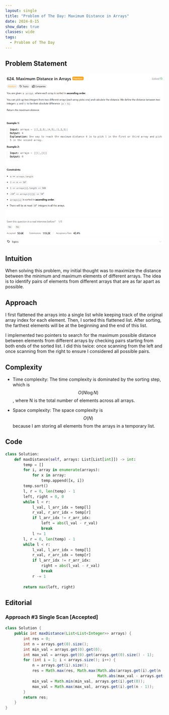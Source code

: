 ```yaml
---
layout: single
title: "Problem of The Day: Maximum Distance in Arrays"
date: 2024-8-15
show_date: true
classes: wide
tags:
  - Problem of The Day
---
```


## Problem Statement

![problem](/assets/images/2024-08-15_19-29-53-problem-624.png)

## Intuition

When solving this problem, my initial thought was to maximize the distance between the minimum and maximum elements of different arrays. The idea is to identify pairs of elements from different arrays that are as far apart as possible.

## Approach

I first flattened the arrays into a single list while keeping track of the original array index for each element. Then, I sorted this flattened list. After sorting, the farthest elements will be at the beginning and the end of this list.

I implemented two pointers to search for the maximum possible distance between elements from different arrays by checking pairs starting from both ends of the sorted list. I did this twice: once scanning from the left and once scanning from the right to ensure I considered all possible pairs.

## Complexity

- Time complexity:
  The time complexity is dominated by the sorting step, which is $$O(N \log N)$$, where N is the total number of elements across all arrays.

- Space complexity:
  The space complexity is $$O(N)$$ because I am storing all elements from the arrays in a temporary list.

## Code

```python
class Solution:
    def maxDistance(self, arrays: List[List[int]]) -> int:
        temp = []
        for i, array in enumerate(arrays):
            for x in array:
                temp.append([x, i])
        temp.sort()
        l, r = 0, len(temp) - 1
        left, right = 0, 0
        while l < r:
            l_val, l_arr_idx = temp[l]
            r_val, r_arr_idx = temp[r]
            if l_arr_idx != r_arr_idx:
                left = abs(l_val - r_val)
                break
            l += 1
        l, r = 0, len(temp) - 1
        while l < r:
            l_val, l_arr_idx = temp[l]
            r_val, r_arr_idx = temp[r]
            if l_arr_idx != r_arr_idx:
                right = abs(l_val - r_val)
                break
            r -= 1

        return max(left, right)
```

## Editorial

### Approach #3 Single Scan [Accepted]

```java
class Solution {
    public int maxDistance(List<List<Integer>> arrays) {
        int res = 0;
        int n = arrays.get(0).size();
        int min_val = arrays.get(0).get(0);
        int max_val = arrays.get(0).get(arrays.get(0).size() - 1);
        for (int i = 1; i < arrays.size(); i++) {
            n = arrays.get(i).size();
            res = Math.max(res, Math.max(Math.abs(arrays.get(i).get(n - 1) - min_val),
                                         Math.abs(max_val - arrays.get(i).get(0))));
            min_val = Math.min(min_val, arrays.get(i).get(0));
            max_val = Math.max(max_val, arrays.get(i).get(n - 1));
        }
        return res;
    }
}
```
